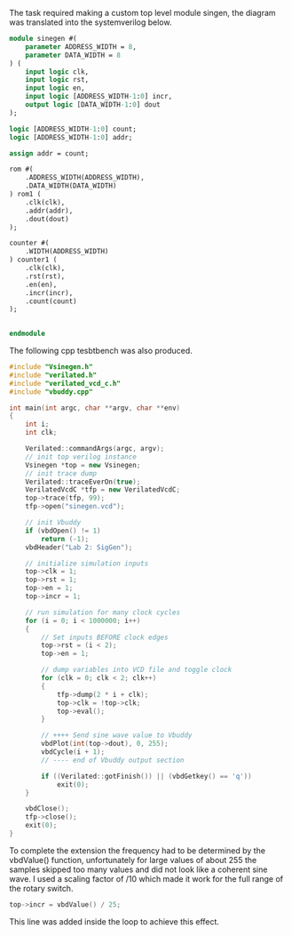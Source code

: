 The task required making a custom top level module singen, the diagram was translated into the systemverilog below. 

```sv
module sinegen #(
    parameter ADDRESS_WIDTH = 8,
    parameter DATA_WIDTH = 8
) (
    input logic clk,
    input logic rst,
    input logic en,
    input logic [ADDRESS_WIDTH-1:0] incr,
    output logic [DATA_WIDTH-1:0] dout
);

logic [ADDRESS_WIDTH-1:0] count;
logic [ADDRESS_WIDTH-1:0] addr;

assign addr = count;

rom #(
    .ADDRESS_WIDTH(ADDRESS_WIDTH),
    .DATA_WIDTH(DATA_WIDTH)
) rom1 (
    .clk(clk),
    .addr(addr),
    .dout(dout)
);

counter #(
    .WIDTH(ADDRESS_WIDTH)
) counter1 (
    .clk(clk),
    .rst(rst),
    .en(en),
    .incr(incr),
    .count(count)
);

    
endmodule
```
The following cpp tesbtbench was also produced. 

```cpp
#include "Vsinegen.h"
#include "verilated.h"
#include "verilated_vcd_c.h"
#include "vbuddy.cpp"

int main(int argc, char **argv, char **env)
{
    int i;
    int clk;

    Verilated::commandArgs(argc, argv);
    // init top verilog instance
    Vsinegen *top = new Vsinegen;
    // init trace dump
    Verilated::traceEverOn(true);
    VerilatedVcdC *tfp = new VerilatedVcdC;
    top->trace(tfp, 99);
    tfp->open("sinegen.vcd");

    // init Vbuddy
    if (vbdOpen() != 1)
        return (-1);
    vbdHeader("Lab 2: SigGen");

    // initialize simulation inputs
    top->clk = 1;
    top->rst = 1;
    top->en = 1;
    top->incr = 1;

    // run simulation for many clock cycles
    for (i = 0; i < 1000000; i++)
    {
        // Set inputs BEFORE clock edges
        top->rst = (i < 2);
        top->en = 1;

        // dump variables into VCD file and toggle clock
        for (clk = 0; clk < 2; clk++)
        {
            tfp->dump(2 * i + clk);
            top->clk = !top->clk;
            top->eval();
        }

        // ++++ Send sine wave value to Vbuddy
        vbdPlot(int(top->dout), 0, 255);
        vbdCycle(i + 1);
        // ---- end of Vbuddy output section

        if ((Verilated::gotFinish()) || (vbdGetkey() == 'q'))
            exit(0);
    }

    vbdClose();
    tfp->close();
    exit(0);
}
```

To complete the extension the frequency had to be determined by the vbdValue() function, unfortunately for large values of about 255 the samples skipped too many values and did not look like a coherent sine wave. I used a scaling factor of /10 which made it work for the full range of the rotary switch.

```cpp
top->incr = vbdValue() / 25;
```

This line was added inside the loop to achieve this effect. 

